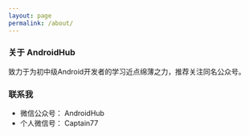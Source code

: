 ```yaml
---
layout: page
permalink: /about/
---
```



### 关于 AndroidHub

致力于为初中级Android开发者的学习近点绵薄之力，推荐关注同名公众号。


### 联系我

* 微信公众号： AndroidHub
* 个人微信号： Captain77




